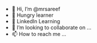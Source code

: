 - 👋 Hi, I’m @mrsareef
- 👀 Hungry learner
- 🌱 LinkedIn Learning
- 💞️ I’m looking to collaborate on ...
- 📫 How to reach me ...

<!---
mrsareef/mrsareef is a ✨ special ✨ repository because its `README.md` (this file) appears on your GitHub profile.
You can click the Preview link to take a look at your changes.
--->

